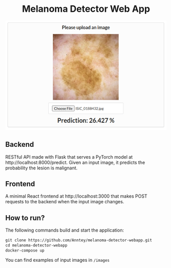 <h1 align="center">Melanoma Detector Web App</h1>
<p align="center"><img src="/images/melanoma-app.png" alt="image" /></p>

## Backend
RESTful API made with Flask that serves a PyTorch model at http://localhost:8000/predict. Given an input image, it predicts the probability the lesion is malignant.

## Frontend
A minimal React frontend at http://localhost:3000 that makes POST requests to the backend when the input image changes.

## How to run?
The following commands build and start the application:
```console
git clone https://github.com/Anntey/melanoma-detector-webapp.git
cd melanoma-detector-webapp
docker-compose up
```
You can find examples of input images in `/images`
